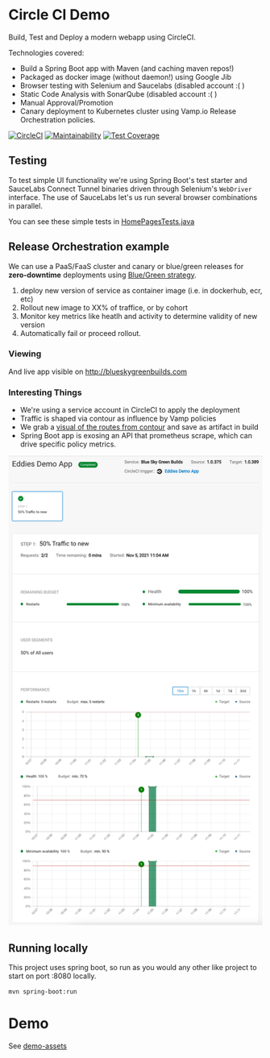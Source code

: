 # Circle CI Demo

Build, Test and Deploy a modern webapp using CircleCI. 

Technologies covered:
- Build a Spring Boot app with Maven (and caching maven repos!)
- Packaged as docker image (without daemon!) using Google Jib
- Browser testing with Selenium and Saucelabs (disabled account :( )
- Static Code Analysis with SonarQube (disabled account :( )
- Manual Approval/Promotion
- Canary deployment to Kubernetes cluster using Vamp.io Release Orchestration policies.

[![CircleCI](https://circleci.com/gh/eddiewebb/demo-blueskygreenbuilds.svg?style=svg)](https://circleci.com/gh/eddiewebb/demo-blueskygreenbuilds)
[![Maintainability](https://api.codeclimate.com/v1/badges/4c9bacea44f3d3993256/maintainability)](https://codeclimate.com/github/eddiewebb/demo-blueskygreenbuilds/maintainability)
[![Test Coverage](https://api.codeclimate.com/v1/badges/4c9bacea44f3d3993256/test_coverage)](https://codeclimate.com/github/eddiewebb/demo-blueskygreenbuilds/test_coverage)

##  Testing
To test simple UI functionality we're using Spring Boot's test starter and SauceLabs Connect Tunnel binaries driven through Selenium's `WebDriver` interface.  The use of SauceLabs let's us run several browser combinations in parallel.

You can see these simple tests in [HomePagesTests.java](src/test/java/com/edwardawebb/circleci/demo/it/HomePageIT.java)

## Release Orchestration example 
We can use a PaaS/FaaS cluster and canary or blue/green releases for **zero-downtime** deployments using [Blue/Green strategy](https://martinfowler.com/bliki/BlueGreenDeployment.html).

1. deploy new version of service as container image (i.e. in dockerhub, ecr, etc)
1. Rollout new image to XX% of traffice, or by cohort
1. Monitor key metrics like heatlh and activity to determine validity of new version
1. Automatically fail or proceed rollout.


### Viewing
And live app visible on http://blueskygreenbuilds.com

### Interesting Things

- We're using a service account in CircleCI to apply the deployment
- Traffic is shaped via contour as influence by Vamp policies
- We grab a [visual of the routes from contour](https://app.circleci.com/pipelines/github/eddiewebb/demo-blueskygreenbuilds/389/workflows/b164a140-8b2b-4ade-9f44-2a9814d3c017/jobs/2513/artifacts_) and save  as artifact in build 
- Spring Boot app is exosing an API that prometheus scrape, which can drive specific policy metrics.

![A completed release with healthy metrics](demo-assets/vamp-release.png)

## Running locally

This project uses spring boot, so run as you would any other like project to start on port :8080 locally.

```
mvn spring-boot:run
```


# Demo
See [demo-assets](demo-assets)

